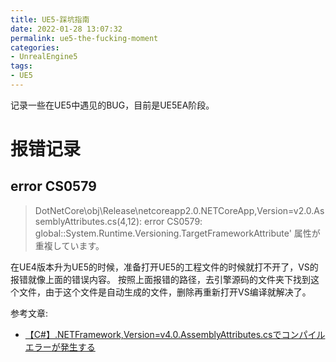 ```yaml
---
title: UE5-踩坑指南
date: 2022-01-28 13:07:32
permalink: ue5-the-fucking-moment
categories:
- UnrealEngine5
tags:
- UE5
---
```


记录一些在UE5中遇见的BUG，目前是UE5EA阶段。

<!--more-->

# 报错记录

## error CS0579
> DotNetCore\obj\Release\netcoreapp2.0\.NETCoreApp,Version=v2.0.AssemblyAttributes.cs(4,12): error CS0579: global::System.Runtime.Versioning.TargetFrameworkAttribute' 属性が重複しています。

在UE4版本升为UE5的时候，准备打开UE5的工程文件的时候就打不开了，VS的报错就像上面的错误内容。
按照上面报错的路径，去引擎源码的文件夹下找到这个文件，由于这个文件是自动生成的文件，删除再重新打开VS编译就解决了。

参考文章:
- [【C#】.NETFramework,Version=v4.0.AssemblyAttributes.csでコンパイルエラーが発生する](http://nanoappli.com/blog/archives/2040)
